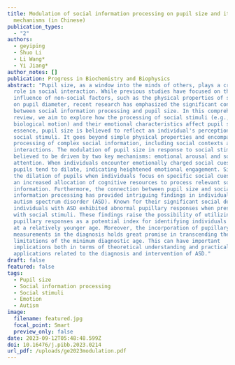 ```yaml
---
title: Modulation of social information processing on pupil size and its
  mechanisms (in Chinese)
publication_types:
  - "2"
authors:
  - geyiping
  - Shuo Li
  - Li Wang*
  - Yi Jiang*
author_notes: []
publication: Progress in Biochemistry and Biophysics
abstract: "Pupil size, as a window into the minds of others, plays a crucial
  role in social interaction. While previous studies have focused on the
  influence of non-social factors, such as the physical properties of stimuli,
  on pupil diameter, recent research has emphasized the significant connection
  between social information processing and pupil size. In this comprehensive
  review, we aim to explore how the processing of social stimuli (e.g., face,
  biological motion) and their emotional characteristics affect pupil size. In
  essence, pupil size is believed to reflect an individual's perception of
  social stimuli. It goes beyond simple physical properties and encompasses the
  processing of complex social information, including social contexts and
  interactions. The modulation of pupil size in response to social stimuli is
  believed to be driven by two key mechanisms: emotional arousal and social
  attention. When individuals encounter emotionally charged social cues, their
  pupils tend to dilate, indicating heightened emotional engagement. Similarly,
  the dilation of pupils when individuals focus on specific social cues suggests
  an increased allocation of cognitive resources to process relevant social
  information. Furthermore, the connection between pupil size and social
  information processing has provided intriguing findings in individuals with
  autism spectrum disorder (ASD). Known for their significant social deficits,
  individuals with ASD exhibited abnormal pupillary responses when presented
  with social stimuli. These findings raise the possibility of utilizing
  pupillary responses as a potential index for identifying individuals with ASD
  at a relatively younger age. Moreover, the incorporation of pupillary response
  measurements in the diagnosis holds great promise in transcending the
  limitations of the minimum diagnostic age. This can have important
  implications both in terms of theoretical understanding and practical
  applications related to the diagnosis and intervention of ASD."
draft: false
featured: false
tags:
  - Pupil size
  - Social information processing
  - Social stimuli
  - Emotion
  - Autism
image:
  filename: featured.jpg
  focal_point: Smart
  preview_only: false
date: 2023-09-12T05:48:48.599Z
doi: 10.16476/j.pibb.2023.0214
url_pdf: /uploads/ge2023modulation.pdf
---
```


